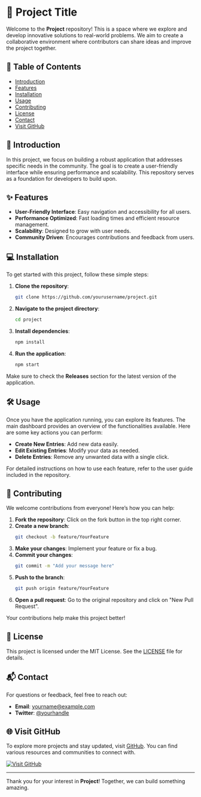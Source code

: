 # 🚀 Project Title

Welcome to the **Project** repository! This is a space where we explore and develop innovative solutions to real-world problems. We aim to create a collaborative environment where contributors can share ideas and improve the project together.

## 📌 Table of Contents

- [Introduction](#introduction)
- [Features](#features)
- [Installation](#installation)
- [Usage](#usage)
- [Contributing](#contributing)
- [License](#license)
- [Contact](#contact)
- [Visit GitHub](#visit-github)

## 📝 Introduction

In this project, we focus on building a robust application that addresses specific needs in the community. The goal is to create a user-friendly interface while ensuring performance and scalability. This repository serves as a foundation for developers to build upon.

## ✨ Features

- **User-Friendly Interface**: Easy navigation and accessibility for all users.
- **Performance Optimized**: Fast loading times and efficient resource management.
- **Scalability**: Designed to grow with user needs.
- **Community Driven**: Encourages contributions and feedback from users.

## 💻 Installation

To get started with this project, follow these simple steps:

1. **Clone the repository**:
   ```bash
   git clone https://github.com/yourusername/project.git
   ```

2. **Navigate to the project directory**:
   ```bash
   cd project
   ```

3. **Install dependencies**:
   ```bash
   npm install
   ```

4. **Run the application**:
   ```bash
   npm start
   ```

Make sure to check the **Releases** section for the latest version of the application.

## 🛠️ Usage

Once you have the application running, you can explore its features. The main dashboard provides an overview of the functionalities available. Here are some key actions you can perform:

- **Create New Entries**: Add new data easily.
- **Edit Existing Entries**: Modify your data as needed.
- **Delete Entries**: Remove any unwanted data with a single click.

For detailed instructions on how to use each feature, refer to the user guide included in the repository.

## 🤝 Contributing

We welcome contributions from everyone! Here’s how you can help:

1. **Fork the repository**: Click on the fork button in the top right corner.
2. **Create a new branch**: 
   ```bash
   git checkout -b feature/YourFeature
   ```
3. **Make your changes**: Implement your feature or fix a bug.
4. **Commit your changes**:
   ```bash
   git commit -m "Add your message here"
   ```
5. **Push to the branch**:
   ```bash
   git push origin feature/YourFeature
   ```
6. **Open a pull request**: Go to the original repository and click on "New Pull Request".

Your contributions help make this project better!

## 📄 License

This project is licensed under the MIT License. See the [LICENSE](LICENSE) file for details.

## 📬 Contact

For questions or feedback, feel free to reach out:

- **Email**: yourname@example.com
- **Twitter**: [@yourhandle](https://twitter.com/yourhandle)

## 🌐 Visit GitHub

To explore more projects and stay updated, visit [GitHub](https://github.com). You can find various resources and communities to connect with.

[![Visit GitHub](https://img.shields.io/badge/Visit%20GitHub-ff69b4?style=for-the-badge&logo=github)](https://github.com)

---

Thank you for your interest in **Project**! Together, we can build something amazing.